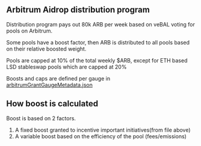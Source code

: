 ## Arbitrum Aidrop distribution program

Distribution program pays out 80k ARB per week based on veBAL voting for pools on Arbitrum.

Some pools have a boost factor, then ARB is distributed to all pools based on their relative boosted weight.

Pools are capped at 10% of the total weekly $ARB, except for ETH based LSD stableswap pools which are capped at 20%

Boosts and caps are defined per gauge in [arbitrumGrantGaugeMetadata.json](arbitrumGrantGuageMetadata.json)

## How boost is calculated

Boost is based on 2 factors.

1. A fixed boost granted to incentive important initiatives(from file above)
2. A variable boost based on the efficiency of the pool (fees/emissions)
